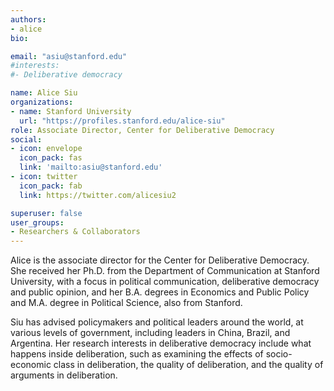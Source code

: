 ```yaml
---
authors:
- alice
bio:

email: "asiu@stanford.edu"
#interests:
#- Deliberative democracy

name: Alice Siu
organizations:
- name: Stanford University 
  url: "https://profiles.stanford.edu/alice-siu"
role: Associate Director, Center for Deliberative Democracy
social:
- icon: envelope
  icon_pack: fas
  link: 'mailto:asiu@stanford.edu'
- icon: twitter
  icon_pack: fab
  link: https://twitter.com/alicesiu2

superuser: false
user_groups:
- Researchers & Collaborators
---
```


Alice is the associate director for the Center for Deliberative Democracy. She received her Ph.D. from the Department of Communication at Stanford University, with a focus in political communication, deliberative democracy and public opinion, and her B.A. degrees in Economics and Public Policy and M.A. degree in Political Science, also from Stanford.

Siu has advised policymakers and political leaders around the world, at various levels of government, including leaders in China, Brazil, and Argentina. Her research interests in deliberative democracy include what happens inside deliberation, such as examining the effects of socio-economic class in deliberation, the quality of deliberation, and the quality of arguments in deliberation.

